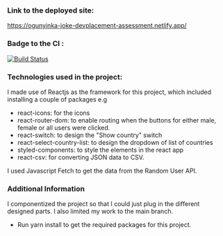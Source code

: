 ### Link to the deployed site: 
https://ogunyinka-joke-devplacement-assessment.netlify.app/

### Badge to the CI : 
[![Build Status](https://travis-ci.com/AdejokeOgunyinka/dev-placement-assessment.svg?token=eAgJ52sWGWRRP4yF9zhg&branch=master)](https://travis-ci.com/AdejokeOgunyinka/dev-placement-assessment)


### Technologies used in the project:
I made use of Reactjs as the framework for this project, which included installing a couple of packages e.g
+ react-icons: for the icons 
+ react-router-dom: to enable routing when the buttons for either male, female or all users were clicked.
+ react-switch: to design the "Show country" switch
+ react-select-country-list: to design the dropdown of list of countries
+ styled-components: to style the elements in the react app
+ react-csv: for converting JSON data to CSV.

I used Javascript Fetch to get the data from the Random User API.

### Additional Information
I componentized the project so that I could just plug in the different designed parts. I also limited my work to the main branch.

* Run yarn install to get the required packages for this project.
